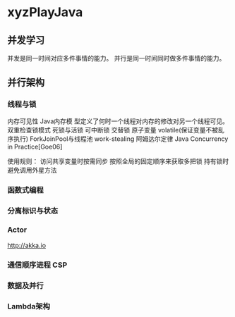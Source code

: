 # xyzPlayJava

## 并发学习

并发是同一时间对应多件事情的能力。
并行是同一时间同时做多件事情的能力。

## 并行架构

### 线程与锁

内存可见性
Java内存模 型定义了何时一个线程对内存的修改对另一个线程可见。
双重检查锁模式
死锁与活锁
可中断锁
交替锁
原子变量
volatile(保证变量不被乱序执行)
ForkJoinPool与线程池
work-stealing
阿姆达尔定律
Java Concurrency in Practice\[Goe06\]

使用规则：
访问共享变量时按需同步
按照全局的固定顺序来获取多把锁
持有锁时避免调用外星方法


### 函数式编程

### 分离标识与状态

### Actor

http://akka.io


### 通信顺序进程 CSP

### 数据及并行

### Lambda架构



